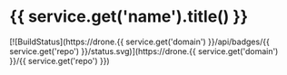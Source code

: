 # {{ service.get('name').title() }}

[![BuildStatus](https://drone.{{ service.get('domain') }}/api/badges/{{ service.get('repo') }}/status.svg)](https://drone.{{ service.get('domain') }}/{{ service.get('repo') }})

